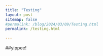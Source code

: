 ```yaml
---
title: "Testing"
layout: post
sitemap: false
#permalink: /blog/2024/03/09/Testing.html
permalink: /testing.html

---
```


##yippee!

